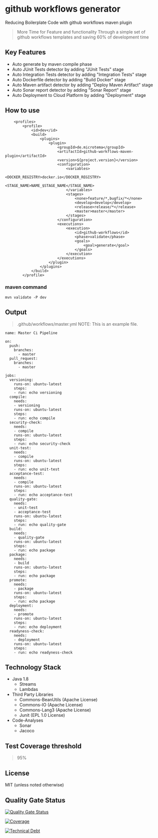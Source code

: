 # github workflows generator
Reducing Boilerplate Code with github workflows maven plugin
> More Time for Feature and functionality
  Through a simple set of github workflows templates and saving 60% of development time 

## Key Features
* Auto generate by maven compile phase
* Auto JUnit Tests detector by adding "JUnit Tests" stage
* Auto Integration Tests detector by adding "Integration Tests" stage
* Auto Dockerfile detector by adding "Build Docker" stage
* Auto Maven artifact detector by adding "Deploy Maven Artifact" stage
* Auto Sonar report detector by adding "Sonar Report" stage
* Auto Deployment to Cloud Platform by adding "Deployment" stage


## How to use

```
    <profiles>
        <profile>
            <id>dev</id>
            <build>
                <plugins>
                    <plugin>
                        <groupId>de.microtema</groupId>
                        <artifactId>github-workflows-maven-plugin</artifactId>
                        <version>${project.version}</version>
                        <configuration>
                            <variables>
                                <DOCKER_REGISTRY>docker.io</DOCKER_REGISTRY>
                                <STAGE_NAME>NAME_$STAGE_NAME</STAGE_NAME>
                            </variables>
                            <stages>
                                <none>feature/*,bugfix/*</none>
                                <develop>develop</develop>
                                <release>release/*</release>
                                <master>master</master>
                            </stages>
                        </configuration>
                        <executions>
                            <execution>
                                <id>github-workflows</id>
                                <phase>validate</phase>
                                <goals>
                                    <goal>generate</goal>
                                </goals>
                            </execution>
                        </executions>
                    </plugin>
                </plugins>
            </build>
        </profile>
```

### maven command

```
mvn validate -P dev
```

## Output

> .github/workflows/master.yml
> NOTE: This is an example file.

```
name: Master Ci Pipeline

on:
  push:
    branches:
      - master
  pull_request:
    branches:
      - master

jobs:
  versioning:
    runs-on: ubuntu-latest
    steps:
    - run: echo versioning
  compile:
    needs:
    - versioning
    runs-on: ubuntu-latest
    steps:
    - run: echo compile
  security-check:
    needs:
    - compile
    runs-on: ubuntu-latest
    steps:
    - run: echo security-check
  unit-test:
    needs:
    - compile
    runs-on: ubuntu-latest
    steps:
    - run: echo unit-test
  acceptance-test:
    needs:
    - compile
    runs-on: ubuntu-latest
    steps:
    - run: echo acceptance-test
  quality-gate:
    needs:
    - unit-test
    - acceptance-test
    runs-on: ubuntu-latest
    steps:
    - run: echo quality-gate
  build:
    needs:
    - quality-gate
    runs-on: ubuntu-latest
    steps:
    - run: echo package
  package:
    needs:
    - build
    runs-on: ubuntu-latest
    steps:
    - run: echo package
  promote:
    needs:
    - package
    runs-on: ubuntu-latest
    steps:
    - run: echo package
  deployment:
    needs:
    - promote
    runs-on: ubuntu-latest
    steps:
    - run: echo deployment
  readyness-check:
    needs:
    - deployment
    runs-on: ubuntu-latest
    steps:
    - run: echo readyness-check
```
    
## Technology Stack

* Java 1.8
    * Streams 
    * Lambdas
* Third Party Libraries
    * Commons-BeanUtils (Apache License)
    * Commons-IO (Apache License)
    * Commons-Lang3 (Apache License)
    * Junit (EPL 1.0 License)
* Code-Analyses
    * Sonar
    * Jacoco
    
## Test Coverage threshold
> 95%
    
## License

MIT (unless noted otherwise)

## Quality Gate Status

[![Quality Gate Status](https://sonarcloud.io/api/project_badges/measure?project=github-workflows-maven-plugin&metric=alert_status)](https://sonarcloud.io/dashboard?id=mtema_github-workflows-maven-plugin)

[![Coverage](https://sonarcloud.io/api/project_badges/measure?project=github-workflows-maven-plugin&metric=coverage)](https://sonarcloud.io/dashboard?id=mtema_github-workflows-maven-plugin)

[![Technical Debt](https://sonarcloud.io/api/project_badges/measure?project=github-workflows-maven-plugin&metric=sqale_index)](https://sonarcloud.io/dashboard?id=mtema_github-workflows-maven-plugin)

